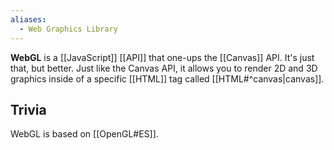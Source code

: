 ```yaml
---
aliases:
  - Web Graphics Library
---
```

**WebGL** is a [[JavaScript]] [[API]] that one-ups the [[Canvas]] API. It's just that, but better.
Just like the Canvas API, it allows you to render 2D and 3D graphics inside of a specific [[HTML]] tag called [[HTML#^canvas|canvas]].

## Trivia

WebGL is based on [[OpenGL#ES]].